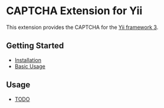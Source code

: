 CAPTCHA Extension for Yii
=========================

This extension provides the CAPTCHA for the [Yii framework 3](http://www.yiiframework.com).

Getting Started
---------------

* [Installation](installation.md)
* [Basic Usage](basic-usage.md)

Usage
-----

* [TODO](todo-usage.md)

